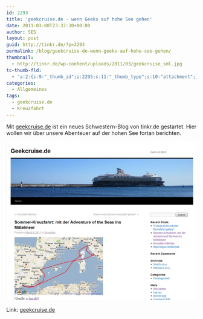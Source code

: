 ```yaml
---
id: 2293
title: 'geekcruise.de - wenn Geeks auf hohe See gehen'
date: 2011-03-08T23:37:30+00:00
author: SES
layout: post
guid: http://tinkr.de/?p=2293
permalink: /blog/geekcruise-de-wenn-geeks-auf-hohe-see-gehen/
thumbnail:
  - http://tinkr.de/wp-content/uploads/2011/03/geekcruise_sml.jpg
tc-thumb-fld:
  - 'a:2:{s:9:"_thumb_id";i:2295;s:11:"_thumb_type";s:10:"attachment";}'
categories:
  - Allgemeines
tags:
  - geekcruise.de
  - Kreuzfahrt
---
```

Mit [geekcruise.de](http://www.geekcruise.de) ist ein neues Schwestern-Blog von tinkr.de gestartet. Hier wollen wir über unsere Abenteuer auf der hohen See fortan berichten.

[
<img loading="lazy" src="/assets/2011/03/geekcruise.jpg" alt="" title="geekcruise.de"    />](http://www.geekcruise.de)

Link: [geekcruise.de](http://www.geekcruise.de)

